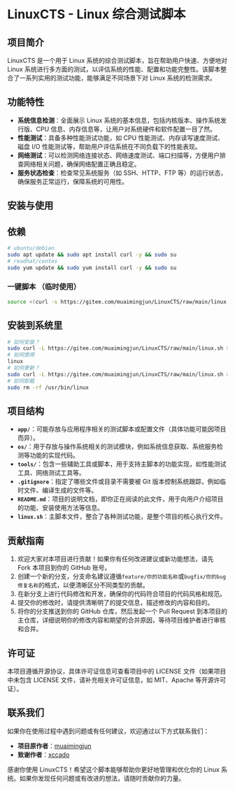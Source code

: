 # LinuxCTS - Linux 综合测试脚本

## 项目简介

LinuxCTS 是一个用于 Linux 系统的综合测试脚本，旨在帮助用户快速、方便地对 Linux 系统进行多方面的测试，以评估系统的性能、配置和功能完整性。该脚本整合了一系列实用的测试功能，能够满足不同场景下对 Linux 系统的检测需求。

## 功能特性

- **系统信息检测**：全面展示 Linux 系统的基本信息，包括内核版本、操作系统发行版、CPU 信息、内存信息等，让用户对系统硬件和软件配置一目了然。
- **性能测试**：具备多种性能测试功能，如 CPU 性能测试、内存读写速度测试、磁盘 I/O 性能测试等，帮助用户评估系统在不同负载下的性能表现。
- **网络测试**：可以检测网络连接状态、网络速度测试、端口扫描等，方便用户排查网络相关问题，确保网络配置正确且稳定。
- **服务状态检查**：检查常见系统服务（如 SSH、HTTP、FTP 等）的运行状态，确保服务正常运行，保障系统的可用性。

## 安装与使用

## 依赖

```bash
# ubuntu/debian
sudo apt update && sudo apt install curl -y && sudo su
# readhat/centos
sudo yum update && sudo yum install curl -y && sudo su
```

### 一键脚本 （临时使用）

```bash
source <(curl -s https://gitee.com/muaimingjun/LinuxCTS/raw/main/linux.sh)
```

## 安装到系统里

```bash
# 如何安装？
sudo curl -L https://gitee.com/muaimingjun/LinuxCTS/raw/main/linux.sh > /usr/bin/linux && sudo chmod +x /usr/bin/linux
# 如何使用
linux
# 如何更新？
sudo curl -L https://gitee.com/muaimingjun/LinuxCTS/raw/main/linux.sh > /usr/bin/linux && sudo chmod +x /usr/bin/linux
# 如何卸载
sudo rm -rf /usr/bin/linux
```

## 项目结构

- **`app/`**：可能存放与应用程序相关的测试脚本或配置文件（具体功能可能因项目而异）。
- **`os/`**：用于存放与操作系统相关的测试模块，例如系统信息获取、系统服务检测等功能的实现代码。
- **`tools/`**：包含一些辅助工具或脚本，用于支持主脚本的功能实现，如性能测试工具、网络测试工具等。
- **`.gitignore`**：指定了哪些文件或目录不需要被 Git 版本控制系统跟踪，例如临时文件、编译生成的文件等。
- **`README.md`**：项目的说明文档，即你正在阅读的此文件，用于向用户介绍项目的功能、安装使用方法等信息。
- **`linux.sh`**：主脚本文件，整合了各种测试功能，是整个项目的核心执行文件。

## 贡献指南

1. 欢迎大家对本项目进行贡献！如果你有任何改进建议或新功能想法，请先 Fork 本项目到你的 GitHub 账号。
2. 创建一个新的分支，分支命名建议遵循`feature/你的功能名称`或`bugfix/你的bug修复名称`的格式，以便清晰区分不同类型的贡献。
3. 在新分支上进行代码修改和开发，确保你的代码符合项目的代码风格和规范。
4. 提交你的修改时，请提供清晰明了的提交信息，描述修改的内容和目的。
5. 将你的分支推送到你的 GitHub 仓库，然后发起一个 Pull Request 到本项目的主仓库，详细说明你的修改内容和期望的合并原因，等待项目维护者进行审核和合并。

## 许可证

本项目遵循开源协议，具体许可证信息可查看项目中的 LICENSE 文件（如果项目中未包含 LICENSE 文件，请补充相关许可证信息，如 MIT、Apache 等开源许可证）。

## 联系我们

如果你在使用过程中遇到问题或有任何建议，欢迎通过以下方式联系我们：

- **项目原作者**：[muaimingjun](https://gitee.com/muaimingjun)
- **致谢作者**：[xccado](https://github.com/xccado/LinuxCTS)

感谢你使用 LinuxCTS！希望这个脚本能够帮助你更好地管理和优化你的 Linux 系统。如果你发现任何问题或有改进的想法，请随时贡献你的力量。